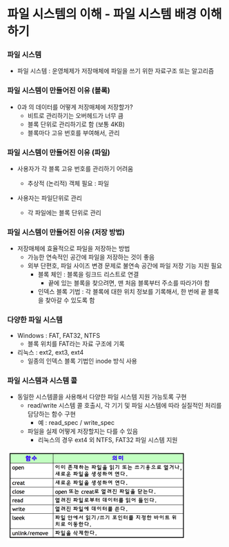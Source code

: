 # 파일 시스템의 이해 - 파일 시스템 배경 이해하기



### 파일 시스템

- 파일 시스템 : 운영체제가 저장매체에 파일을 쓰기 위한 자료구조 또는 알고리즘





### 파일 시스템이 만들어진 이유 (블록)

- 0과 의 데이터를 어떻게 저장매체에 저장할가?
  - 비트로 관리하기는 오버헤드가 너무 큼
  - 블록 단위로 관리하기로 함 (보통 4KB)
  - 블록마다 고유 번호를 부여해서, 관리



### 파일 시스템이 만들어진 이유 (파일)

- 사용자가 각 블록 고유 번호를 관리하기 어려움
  - 추상적 (논리적) 객체 필요 : 파일

- 사용자는 파일단위로 관리
  - 각 파일에는 블록 단위로 관리



### 파일 시스템이 만들어진 이유 (저장 방법)

- 저장매체에 효율적으로 파일을 저장하는 방법
  - 가능한 연속적인 공간에 파일을 저장하는 것이 좋음
  - 외부 단편호, 파일 사이즈 변경 문제로 불연속 공간에 파일 저장 기능 지원 필요
    - 블록 체인 : 블록을 링크드 리스트로 연결
      - 끝에 있는 블록을 찾으려면, 맨 처음 블록부터 주소를 따라가야 함
    - 인덱스 블록 기법 : 각 블록에 대한 위치 정보를 기록해서, 한 번에 끝 블록을 찾아갈 수 있도록 함



### 다양한 파일 시스템

- Windows : FAT, FAT32, NTFS
  - 블록 위치를 FAT라는 자료 구조에 기록
- 리눅스 : ext2, ext3, ext4
  - 일종의 인덱스 블록 기법인 inode 방식 사용



### 파일 시스템과 시스템 콜

- 동일한 시스템콜을 사용해서 다양한 파일 시스템 지원 가능토록 구현
  - read/write 시스템 콜 호출시, 각 기기 및 파일 시스템에 따라 실질적인 처리를 담당하는 함수 구현
    - 예 : read_spec / write_spec
  - 파일을 실제 어떻게 저장할지는 다를 수 있음
    - 리눅스의 경우 ext4 외 NTFS, FAT32 파일 시스템 지원

![img](../image/os_image55.png)